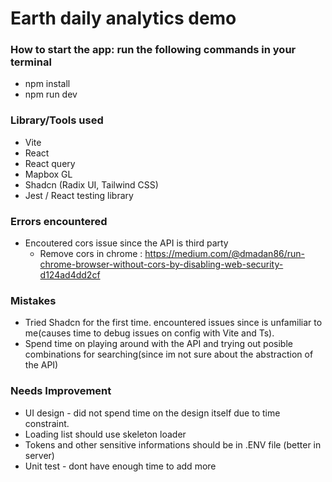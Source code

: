 # Earth daily analytics demo

### How to start the app: run the following commands in your terminal
* npm install
* npm run dev


###  Library/Tools used
* Vite
* React
* React query
* Mapbox GL
* Shadcn (Radix UI, Tailwind CSS)
* Jest / React testing library


### Errors encountered
* Encoutered cors issue since the API is third party
  - Remove cors in chrome : https://medium.com/@dmadan86/run-chrome-browser-without-cors-by-disabling-web-security-d124ad4dd2cf


### Mistakes
* Tried Shadcn for the first time. encountered issues since is unfamiliar to me(causes time to debug issues on config with Vite and Ts).
* Spend time on playing around with the API and trying out posible combinations for searching(since im not sure about the abstraction of the API)


### Needs Improvement
* UI design - did not spend time on the design itself due to time constraint.
* Loading list should use skeleton loader
* Tokens and other sensitive informations should be in .ENV file (better in server)
* Unit test - dont have enough time to add more
